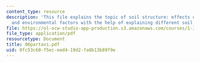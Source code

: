 ```yaml
---
content_type: resource
description: 'This file explains the topic of soil structure: effects of clay type
  and environmental factors with the help of explaining different soil plates.'
file: https://ol-ocw-studio-app-production.s3.amazonaws.com/courses/1-322-soil-behavior-spring-2005/0fc53c60f5eceed419d2fa8b13b89f9e_06partavi.pdf
file_type: application/pdf
resourcetype: Document
title: 06partavi.pdf
uid: 0fc53c60-f5ec-eed4-19d2-fa8b13b89f9e
---
```

